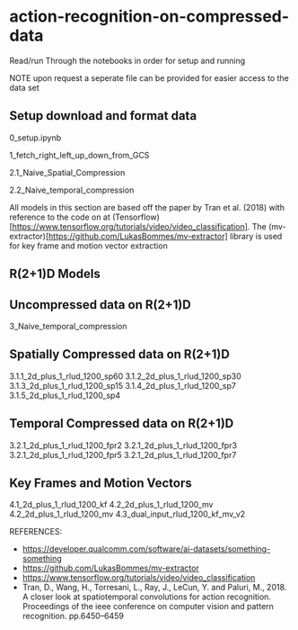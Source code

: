 # action-recognition-on-compressed-data

Read/run Through the notebooks in order for setup and running

NOTE upon request a seperate file can be provided for easier access to the data set

## Setup download and format data

0_setup.ipynb

1_fetch_right_left_up_down_from_GCS

2.1_Naive_Spatial_Compression

2.2_Naive_temporal_compression

All models in this section are based off the paper by Tran et al. (2018) with reference to the code on at (Tensorflow)[https://www.tensorflow.org/tutorials/video/video_classification]. The (mv-extractor)[https://github.com/LukasBommes/mv-extractor] library is used for key frame and motion vector extraction


## R(2+1)D Models


## Uncompressed data on R(2+1)D

3_Naive_temporal_compression

## Spatially Compressed data on R(2+1)D

3.1.1_2d_plus_1_rlud_1200_sp60
3.1.2_2d_plus_1_rlud_1200_sp30
3.1.3_2d_plus_1_rlud_1200_sp15
3.1.4_2d_plus_1_rlud_1200_sp7
3.1.5_2d_plus_1_rlud_1200_sp4


## Temporal Compressed data on R(2+1)D

3.2.1_2d_plus_1_rlud_1200_fpr2
3.2.1_2d_plus_1_rlud_1200_fpr3
3.2.1_2d_plus_1_rlud_1200_fpr5
3.2.1_2d_plus_1_rlud_1200_fpr7

## Key Frames and Motion Vectors

4.1_2d_plus_1_rlud_1200_kf
4.2_2d_plus_1_rlud_1200_mv
4.2_2d_plus_1_rlud_1200_mv
4.3_dual_input_rlud_1200_kf_mv_v2



REFERENCES:
- https://developer.qualcomm.com/software/ai-datasets/something-something
- https://github.com/LukasBommes/mv-extractor
- https://www.tensorflow.org/tutorials/video/video_classification
- Tran, D., Wang, H., Torresani, L., Ray, J., LeCun, Y. and Paluri, M., 2018. A closer look at spatiotemporal convolutions for action recognition. Proceedings of the ieee conference on computer vision and pattern recognition. pp.6450–6459